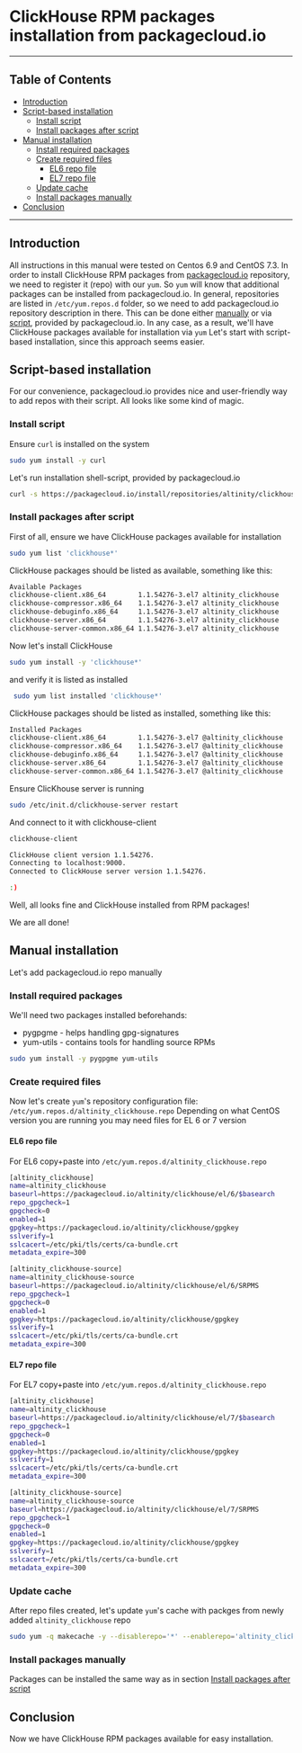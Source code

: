 # ClickHouse RPM packages installation from packagecloud.io

------

## Table of Contents

  * [Introduction](#introduction)
  * [Script-based installation](#script-based-installation)
    * [Install script](#install-script)
    * [Install packages after script](#install-packages-after-script)
  * [Manual installation](#manual-installation)
    * [Install required packages](#install-required-packages)
    * [Create required files](#create-required-files)
      * [EL6 repo file](#el6-repo-file)
      * [EL7 repo file](#el7-repo-file)
    * [Update cache](#update-cache)
    * [Install packages manually](#install-packages-manually)
  * [Conclusion](#conclusion)

------


## Introduction

All instructions in this manual were tested on Centos 6.9 and CentOS 7.3. 
In order to install ClickHouse RPM packages from [packagecloud.io](#https://packagecloud.io) repository, we need to register it (repo) with our `yum`. 
So `yum` will know that additional packages can be installed from packagecloud.io. In general, repositories are listed in `/etc/yum.repos.d` folder, so we need to add packagecloud.io repository description in there.
This can be done either [manually](#manual-installation) or via [script](#script-based-installation), provided by packagecloud.io. In any case, as a result, we'll have ClickHouse packages available for installation via `yum`
Let's start with script-based installation, since this approach seems easier.

## Script-based installation
For our convenience, packagecloud.io provides nice and user-friendly way to add repos with their script. All looks like some kind of magic.

### Install script
Ensure `curl` is installed on the system
```bash
sudo yum install -y curl
```

Let's run installation shell-script, provided by packagecloud.io
```bash
curl -s https://packagecloud.io/install/repositories/altinity/clickhouse/script.rpm.sh | sudo bash
```

### Install packages after script

First of all, ensure we have ClickHouse packages available for installation

```bash
sudo yum list 'clickhouse*'
```

ClickHouse packages should be listed as available, something like this:
``` bash
Available Packages
clickhouse-client.x86_64        1.1.54276-3.el7 altinity_clickhouse
clickhouse-compressor.x86_64    1.1.54276-3.el7 altinity_clickhouse
clickhouse-debuginfo.x86_64     1.1.54276-3.el7 altinity_clickhouse
clickhouse-server.x86_64        1.1.54276-3.el7 altinity_clickhouse
clickhouse-server-common.x86_64 1.1.54276-3.el7 altinity_clickhouse
```

Now let's install ClickHouse
```bash
sudo yum install -y 'clickhouse*'
```

and verify it is listed as installed
```bash
 sudo yum list installed 'clickhouse*'
```

ClickHouse packages should be listed as installed, something like this:
```bash
Installed Packages
clickhouse-client.x86_64        1.1.54276-3.el7 @altinity_clickhouse
clickhouse-compressor.x86_64    1.1.54276-3.el7 @altinity_clickhouse
clickhouse-debuginfo.x86_64     1.1.54276-3.el7 @altinity_clickhouse
clickhouse-server.x86_64        1.1.54276-3.el7 @altinity_clickhouse
clickhouse-server-common.x86_64 1.1.54276-3.el7 @altinity_clickhouse
```

Ensure ClicKhouse server is running
```bash
sudo /etc/init.d/clickhouse-server restart
```

And connect to it with clickhouse-client
```bash
clickhouse-client

ClickHouse client version 1.1.54276.
Connecting to localhost:9000.
Connected to ClickHouse server version 1.1.54276.

:)

```

Well, all looks fine and ClickHouse installed from RPM packages!

We are all done!

## Manual installation

Let's add packagecloud.io repo manually

### Install required packages
We'll need two packages installed beforehands:
  * pygpgme - helps handling gpg-signatures
  * yum-utils - contains tools for handling source RPMs

```bash
sudo yum install -y pygpgme yum-utils
```

### Create required files
Now let's create `yum`'s repository configuration file: `/etc/yum.repos.d/altinity_clickhouse.repo` Depending on what CentOS version you are running you may need files for EL 6 or 7 version

#### EL6 repo file

For EL6 copy+paste into `/etc/yum.repos.d/altinity_clickhouse.repo` 
```bash
[altinity_clickhouse]
name=altinity_clickhouse
baseurl=https://packagecloud.io/altinity/clickhouse/el/6/$basearch
repo_gpgcheck=1
gpgcheck=0
enabled=1
gpgkey=https://packagecloud.io/altinity/clickhouse/gpgkey
sslverify=1
sslcacert=/etc/pki/tls/certs/ca-bundle.crt
metadata_expire=300

[altinity_clickhouse-source]
name=altinity_clickhouse-source
baseurl=https://packagecloud.io/altinity/clickhouse/el/6/SRPMS
repo_gpgcheck=1
gpgcheck=0
enabled=1
gpgkey=https://packagecloud.io/altinity/clickhouse/gpgkey
sslverify=1
sslcacert=/etc/pki/tls/certs/ca-bundle.crt
metadata_expire=300
```

#### EL7 repo file

For EL7 copy+paste into `/etc/yum.repos.d/altinity_clickhouse.repo` 
```bash
[altinity_clickhouse]
name=altinity_clickhouse
baseurl=https://packagecloud.io/altinity/clickhouse/el/7/$basearch
repo_gpgcheck=1
gpgcheck=0
enabled=1
gpgkey=https://packagecloud.io/altinity/clickhouse/gpgkey
sslverify=1
sslcacert=/etc/pki/tls/certs/ca-bundle.crt
metadata_expire=300

[altinity_clickhouse-source]
name=altinity_clickhouse-source
baseurl=https://packagecloud.io/altinity/clickhouse/el/7/SRPMS
repo_gpgcheck=1
gpgcheck=0
enabled=1
gpgkey=https://packagecloud.io/altinity/clickhouse/gpgkey
sslverify=1
sslcacert=/etc/pki/tls/certs/ca-bundle.crt
metadata_expire=300
```

### Update cache

After repo files created, let's update `yum`'s cache with packges from newly added `altinity_clickhouse` repo
```bash
sudo yum -q makecache -y --disablerepo='*' --enablerepo='altinity_clickhouse'
```

### Install packages manually
Packages can be installed the same way as in section [Install packages after script](#install-packages-after-script)


## Conclusion
Now we have ClickHouse RPM packages available for easy installation.



